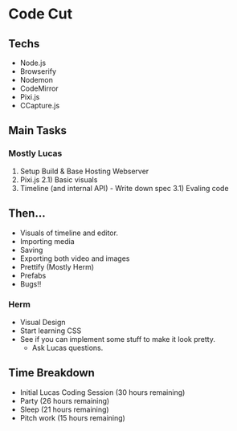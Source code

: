 # Code Cut

## Techs

- Node.js
- Browserify
- Nodemon
- CodeMirror
- Pixi.js
- CCapture.js

## Main Tasks

### Mostly Lucas

1) Setup Build & Base Hosting Webserver
2) Pixi.js
2.1) Basic visuals
3) Timeline (and internal API) - Write down spec
3.1) Evaling code

## Then...

- Visuals of timeline and editor.
- Importing media
- Saving
- Exporting both video and images
- Prettify (Mostly Herm)
- Prefabs
- Bugs!!

### Herm

- Visual Design
- Start learning CSS
- See if you can implement some stuff to make it look pretty.
    - Ask Lucas questions.

## Time Breakdown

- Initial Lucas Coding Session (30 hours remaining)
- Party (26 hours remaining)
- Sleep (21 hours remaining)
- Pitch work (15 hours remaining)